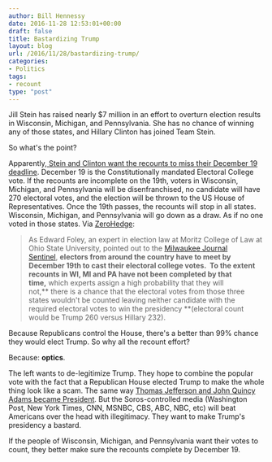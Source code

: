 ```yaml
---
author: Bill Hennessy
date: 2016-11-28 12:53:01+00:00
draft: false
title: Bastardizing Trump
layout: blog
url: /2016/11/28/bastardizing-trump/
categories:
- Politics
tags:
- recount
type: "post"
---
```


Jill Stein has raised nearly $7 million in an effort to overturn election results in Wisconsin, Michigan, and Pennsylvania. She has no chance of winning any of those states, and Hillary Clinton has joined Team Stein.

So what's the point?

Apparently,[ Stein and Clinton want the recounts to miss their December 19 deadline](https://www.zerohedge.com/news/2016-11-27/democrats-real-strategy-launching-recounts). December 19 is the Constitutionally mandated Electoral College vote. If the recounts are incomplete on the 19th, voters in Wisconsin, Michigan, and Pennsylvania will be disenfranchised, no candidate will have 270 electoral votes, and the election will be thrown to the US House of Representatives. Once the 19th passes, the recounts will stop in all states. Wisconsin, Michigan, and Pennsylvania will go down as a draw. As if no one voted in those states. Via [ZeroHedge](https://www.zerohedge.com/news/2016-11-27/democrats-real-strategy-launching-recounts):



> As Edward Foley, an expert in election law at Moritz College of Law at Ohio State University, pointed out to the [Milwaukee Journal Sentinel](https://www.jsonline.com/story/news/politics/elections/2016/11/25/recount-would-have-move-quickly/94417686/), **electors from around the country have to meet by December 19th to cast their electoral college votes.  To the extent recounts in WI, MI and PA have not been completed by that time,** which experts assign a high probability that they will not,** there is a chance that the electoral votes from those three states wouldn't be counted leaving neither candidate with the required electoral votes to win the presidency **(electoral count would be Trump 260 versus Hillary 232).



Because Republicans control the House, there's a better than 99% chance they would elect Trump. So why all the recount effort?

Because: **optics**.

The left wants to de-legitimize Trump. They hope to combine the popular vote with the fact that a Republican House elected Trump to make the whole thing look like a scam. The same way [Thomas Jefferson and John Quincy Adams became President](https://usgovinfo.about.com/od/thepoliticalsystem/a/electiontie.htm). But the Soros-controlled media (Washington Post, New York Times, CNN, MSNBC, CBS, ABC, NBC, etc) will beat Americans over the head with illegitimacy. They want to make Trump's presidency a bastard.

If the people of Wisconsin, Michigan, and Pennsylvania want their votes to count, they better make sure the recounts complete by December 19.

